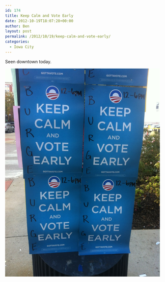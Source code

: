 ```yaml
---
id: 174
title: Keep Calm and Vote Early
date: 2012-10-19T18:07:28+00:00
author: Ben
layout: post
permalink: /2012/10/19/keep-calm-and-vote-early/
categories:
  - Iowa City
---
```

Seen downtown today.

![Obama Keep Calm and Vote Early](/wp-content/uploads/2012/10/20121019-130718.jpg)
